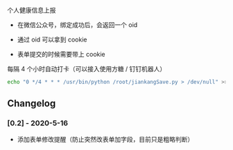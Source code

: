 个人健康信息上报


* 在微信公众号，绑定成功后，会返回一个 oid

* 通过 oid 可以拿到 cookie

* 表单提交的时候需要带上 cookie



每隔 4 个小时自动打卡（可以接入使用方糖 / 钉钉机器人）

```bash
echo "0 */4 * * * /usr/bin/python /root/jiankangSave.py > /dev/null" >> /var/spool/cron/root
```




## Changelog


### [0.2] - 2020-5-16

- 添加表单修改提醒（防止突然改表单加字段，目前只是粗略判断）
